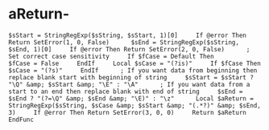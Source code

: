 # aReturn-
    $sStart = StringRegExp($sString, $sStart, 1)[0]     If @error Then Return SetError(1, 0, False)      $sEnd = StringRegExp($sString, $sEnd, 1)[0]     If @error Then Return SetError(2, 0, False)      ; Set correct case sensitivity     If $fCase = Default Then         $fCase = False     EndIf     Local $sCase = "(?is)"     If $fCase Then         $sCase = "(?s)"     EndIf      ; If you want data from beginning then replace blank start with beginning of string     $sStart = $sStart ? "\Q" &amp; $sStart &amp; "\E" : "\A"      ; If you want data from a start to an end then replace blank with end of string     $sEnd = $sEnd ? "(?=\Q" &amp; $sEnd &amp; "\E)" : "\z"      Local $aReturn = StringRegExp($sString, $sCase &amp; $sStart &amp; "(.*?)" &amp; $sEnd, 3)     If @error Then Return SetError(3, 0, 0)     Return $aReturn EndFunc
